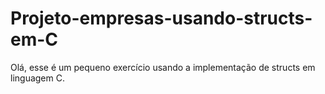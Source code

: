 # Projeto-empresas-usando-structs-em-C

Olá, esse é um pequeno exercício usando a implementação de structs em linguagem C.
